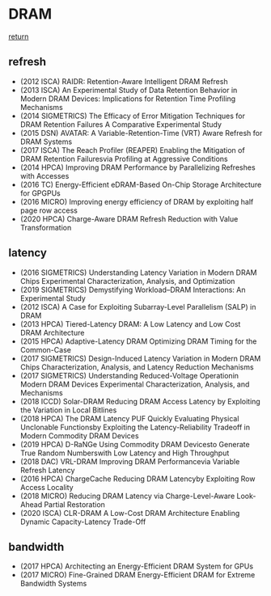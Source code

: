 # DRAM
[return](../README.md)

## refresh
- (2012 ISCA) RAIDR: Retention-Aware Intelligent DRAM Refresh
- (2013 ISCA) An Experimental Study of Data Retention Behavior in Modern DRAM Devices: Implications for Retention Time Profiling Mechanisms
- (2014 SIGMETRICS) The Efficacy of Error Mitigation Techniques for DRAM Retention Failures A Comparative Experimental Study
- (2015 DSN) AVATAR: A Variable-Retention-Time (VRT) Aware Refresh for DRAM Systems      
- (2017 ISCA) The Reach Profiler (REAPER) Enabling the Mitigation of DRAM Retention Failuresvia Profiling at Aggressive Conditions
- (2014 HPCA) Improving DRAM Performance by Parallelizing Refreshes with Accesses
- (2016 TC) Energy-Efficient eDRAM-Based On-Chip Storage Architecture for GPGPUs              
- (2016 MICRO) Improving energy efficiency of DRAM by exploiting half page row access         
- (2020 HPCA) Charge-Aware DRAM Refresh Reduction with Value Transformation

## latency
- (2016 SIGMETRICS) Understanding Latency Variation in Modern DRAM Chips Experimental Characterization, Analysis, and Optimization    
- (2019 SIGMETRICS) Demystifying Workload–DRAM Interactions: An Experimental Study        
- (2012 ISCA) A Case for Exploiting Subarray-Level Parallelism (SALP) in DRAM             
- (2013 HPCA) Tiered-Latency DRAM: A Low Latency and Low Cost DRAM Architecture       
- (2015 HPCA) Adaptive-Latency DRAM Optimizing DRAM Timing for the Common-Case           
- (2017 SIGMETRICS) Design-Induced Latency Variation in Modern DRAM Chips Characterization, Analysis, and Latency Reduction Mechanisms    
- (2017 SIGMETRICS) Understanding Reduced-Voltage Operationin Modern DRAM Devices Experimental Characterization, Analysis, and Mechanisms  
- (2018 ICCD) Solar-DRAM Reducing DRAM Access Latency by Exploiting the Variation in Local Bitlines         
- (2018 HPCA) The DRAM Latency PUF Quickly Evaluating Physical Unclonable Functionsby Exploiting the Latency-Reliability Tradeoff in Modern Commodity DRAM Devices        
- (2019 HPCA) D-RaNGe Using Commodity DRAM Devicesto Generate True Random Numberswith Low Latency and High Throughput        
- (2018 DAC) VRL-DRAM Improving DRAM Performancevia Variable Refresh Latency          
- (2016 HPCA) ChargeCache Reducing DRAM Latencyby Exploiting Row Access Locality      
- (2018 MICRO) Reducing DRAM Latency via Charge-Level-Aware Look-Ahead Partial Restoration   
- (2020 ISCA) CLR-DRAM A Low-Cost DRAM Architecture Enabling Dynamic Capacity-Latency Trade-Off

## bandwidth
- (2017 HPCA) Architecting an Energy-Efficient DRAM System for GPUs      
- (2017 MICRO) Fine-Grained DRAM Energy-Efficient DRAM for Extreme Bandwidth Systems 